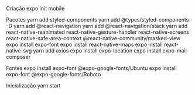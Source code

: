 Criação
expo init mobile

Pacotes
yarn add styled-components
yarn add @types/styled-components -D
yarn add @react-navigation
yarn add @react-navigation/stack
yarn add react-native-reanimated react-native-gesture-handler react-native-screens react-native-safe-area-context @react-native-community/masked-view
expo install expo-font
expo install react-native-maps
expo install react-native-svg
yarn add axios
expo install expo-location
expo install expo-mail-composer

Fontes
expo install expo-font @expo-google-fonts/Ubuntu
expo install expo-font @expo-google-fonts/Roboto

Inicialização
yarn start